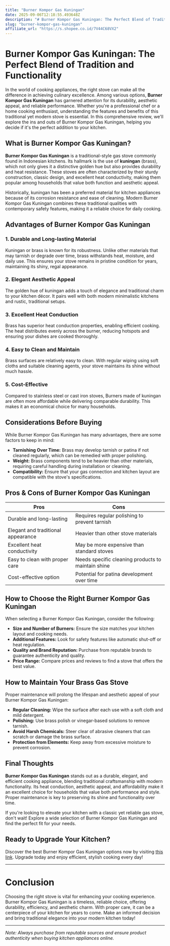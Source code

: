 ```yaml
---
title: "Burner Kompor Gas Kuningan"
date: 2025-09-06T12:18:55.493648Z
description: "# Burner Kompor Gas Kuningan: The Perfect Blend of Tradition and Functionality..."
slug: "burner-kompor-gas-kuningan"
affiliate_url: "https://s.shopee.co.id/7V44C68VX2"
---
```

# Burner Kompor Gas Kuningan: The Perfect Blend of Tradition and Functionality

In the world of cooking appliances, the right stove can make all the difference in achieving culinary excellence. Among various options, **Burner Kompor Gas Kuningan** has garnered attention for its durability, aesthetic appeal, and reliable performance. Whether you're a professional chef or a home cooking enthusiast, understanding the features and benefits of this traditional yet modern stove is essential. In this comprehensive review, we'll explore the ins and outs of Burner Kompor Gas Kuningan, helping you decide if it's the perfect addition to your kitchen.

## What is Burner Kompor Gas Kuningan?

**Burner Kompor Gas Kuningan** is a traditional-style gas stove commonly found in Indonesian kitchens. Its hallmark is the use of **kuningan** (brass), which not only gives it a distinctive golden hue but also provides durability and heat resistance. These stoves are often characterized by their sturdy construction, classic design, and excellent heat conductivity, making them popular among households that value both function and aesthetic appeal.

Historically, kuningan has been a preferred material for kitchen appliances because of its corrosion resistance and ease of cleaning. Modern Burner Kompor Gas Kuningan combines these traditional qualities with contemporary safety features, making it a reliable choice for daily cooking.

## Advantages of Burner Kompor Gas Kuningan

### 1. Durable and Long-lasting Material

Kuningan or brass is known for its robustness. Unlike other materials that may tarnish or degrade over time, brass withstands heat, moisture, and daily use. This ensures your stove remains in pristine condition for years, maintaining its shiny, regal appearance.

### 2. Elegant Aesthetic Appeal

The golden hue of kuningan adds a touch of elegance and traditional charm to your kitchen décor. It pairs well with both modern minimalistic kitchens and rustic, traditional setups.

### 3. Excellent Heat Conduction

Brass has superior heat conduction properties, enabling efficient cooking. The heat distributes evenly across the burner, reducing hotspots and ensuring your dishes are cooked thoroughly.

### 4. Easy to Clean and Maintain

Brass surfaces are relatively easy to clean. With regular wiping using soft cloths and suitable cleaning agents, your stove maintains its shine without much hassle.

### 5. Cost-Effective

Compared to stainless steel or cast iron stoves, Burners made of kuningan are often more affordable while delivering comparable durability. This makes it an economical choice for many households.

## Considerations Before Buying

While Burner Kompor Gas Kuningan has many advantages, there are some factors to keep in mind:

- **Tarnishing Over Time:** Brass may develop tarnish or patina if not cleaned regularly, which can be remedied with proper polishing.
- **Weight:** Brass components tend to be heavier than other materials, requiring careful handling during installation or cleaning.
- **Compatibility:** Ensure that your gas connection and kitchen layout are compatible with the stove's specifications.

## Pros & Cons of Burner Kompor Gas Kuningan

| **Pros**                                | **Cons**                                |
|-----------------------------------------|-----------------------------------------|
| Durable and long-lasting              | Requires regular polishing to prevent tarnish |
| Elegant and traditional appearance    | Heavier than other stove materials     |
| Excellent heat conductivity             | May be more expensive than standard stoves |
| Easy to clean with proper care        | Needs specific cleaning products to maintain shine |
| Cost-effective option                  | Potential for patina development over time |

## How to Choose the Right Burner Kompor Gas Kuningan

When selecting a Burner Kompor Gas Kuningan, consider the following:

- **Size and Number of Burners:** Ensure the size matches your kitchen layout and cooking needs.
- **Additional Features:** Look for safety features like automatic shut-off or heat regulation.
- **Quality and Brand Reputation:** Purchase from reputable brands to guarantee authenticity and quality.
- **Price Range:** Compare prices and reviews to find a stove that offers the best value.

## How to Maintain Your Brass Gas Stove

Proper maintenance will prolong the lifespan and aesthetic appeal of your Burner Kompor Gas Kuningan:

- **Regular Cleaning:** Wipe the surface after each use with a soft cloth and mild detergent.
- **Polishing:** Use brass polish or vinegar-based solutions to remove tarnish.
- **Avoid Harsh Chemicals:** Steer clear of abrasive cleaners that can scratch or damage the brass surface.
- **Protection from Elements:** Keep away from excessive moisture to prevent corrosion.

## Final Thoughts

**Burner Kompor Gas Kuningan** stands out as a durable, elegant, and efficient cooking appliance, blending traditional craftsmanship with modern functionality. Its heat conduction, aesthetic appeal, and affordability make it an excellent choice for households that value both performance and style. Proper maintenance is key to preserving its shine and functionality over time.

If you're looking to elevate your kitchen with a classic yet reliable gas stove, don't wait! Explore a wide selection of Burner Kompor Gas Kuningan and find the perfect fit for your needs.

## Ready to Upgrade Your Kitchen? 

Discover the best Burner Kompor Gas Kuningan options now by visiting [this link](https://s.shopee.co.id/7V44C68VX2). Upgrade today and enjoy efficient, stylish cooking every day!

---

# Conclusion

Choosing the right stove is vital for enhancing your cooking experience. Burner Kompor Gas Kuningan is a timeless, reliable choice, offering durability, efficiency, and aesthetic charm. With proper care, it can be a centerpiece of your kitchen for years to come. Make an informed decision and bring traditional elegance into your modern kitchen today!

---

*Note: Always purchase from reputable sources and ensure product authenticity when buying kitchen appliances online.*